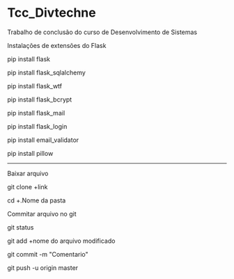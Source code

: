 # Tcc_Divtechne
Trabalho de conclusão do curso de Desenvolvimento de Sistemas

Instalações de extensões do Flask

pip install flask

pip install flask_sqlalchemy

pip install flask_wtf

pip install flask_bcrypt

pip install flask_mail

pip install flask_login

pip install email_validator

pip install pillow

----------------------------------------------------------------------------------------------

Baixar arquivo

git clone +link

cd +.Nome da pasta

Commitar arquivo no git

git status

git add +nome do arquivo modificado

git commit -m "Comentario"

git push -u origin master
